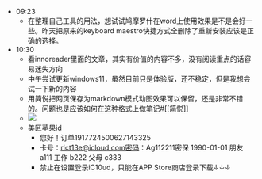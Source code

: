 - 09:23
    - 在整理自己工具的用法，想试试鸠摩罗什在word上使用效果是不是会好一些。昨天把原来的keyboard maestro快捷方式全删除了重新安装应该是正确的选择。
- 10:30
    - 看innoreader里面的文章，其实有价值的内容不多，没有阅读重点的话容易迷失方向
    - 中午尝试更新windows11，虽然目前只是体验版，还不稳定，但是我想尝试一下新的内容
    - 用简悦把网页保存为markdown模式动图效果可以保留，还是非常不错的。问题也是应该如何在这种格式上做笔记#[[简悦]]
    - ![](https://firebasestorage.googleapis.com/v0/b/firescript-577a2.appspot.com/o/imgs%2Fapp%2Fxinyiheng%2FTiK0mpNCka.png?alt=media&token=23a1ac62-9c5c-4262-bc83-4a2c47e77f8d)
    -  美区苹果id
        - 您好！订单1917724500627143325
        - 卡号：rict13e@icloud.com密码：Ag112211密保 1990-01-01 朋友 a111 工作 b222 父母 c333
        - 禁止在设置登录iC10ud，只能在APP Store商店登录下载↓↓↓
